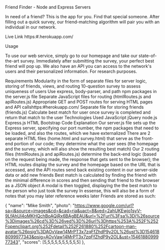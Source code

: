 Friend Finder - Node and Express Servers


In need of a friend? This is the app for you. Find that special someone. After filling out a quick survey, our friend-matching algorithm will pair you with an individual in our network.

Live Link
https:#.herokuapp.com/

Usage


To use our web service, simply go to our homepage and take our state-of-the-art survey. Immediately after submitting the survey, your perfect best friend will pop up. We also have an API you can access to the network's users and their personalized information. For research purposes.

Requirements
Modularity in the form of separate files for server logic, storing of friends, views, and routing
10-question survey to assess uniqueness of users
Use express, body-parser, and path npm packages in the server.js file
Separate JavaScript files for routing (htmlRoutes.js and apiRoutes.js)
Appropriate GET and POST routes for serving HTML pages and API callshttps:#herokuapp.com/
Separate file for storing friends (friends.js)
Calculate best match for user once survey is completed and return that match to the user
Technologies Used
JavaScript
jQuery
node.js
Express.js
HTML
Bootstrap
Code Explanation
Our server.js file sets up the Express server, specifying our port number, the npm packages that need to be loaded, and also the routes, which we have externalized
There are 2 separate HTML files (home.html and survey.html) that serve as the front-end portion of our code; they determine what the user sees (the homepage and the survey, which will also show the resulting best match)
Our 2 routing files (htmlRoutes.js and apiRoutes.js) determine the back-end logic (based on the request being made, the response that gets sent to the browser); the HTML routes display the survey and the homepage based on the URL that is accessed, and the API routes send back existing content in our server-side data or add new friends
Best match is calculated by finding the friend with the minimal difference in scores and then sending that friend to the browser as a JSON object
A modal is then toggled, displaying the the best match to the person who just took the survey
In essense, this will also be a form of notes that you may later reference weeks later
Friends are stored as such:

{
"name": "Mike Smith",
"photo": "https://www.google.com/url?sa=i&source=images&cd=&cad=rja&uact=8&ved=2ahUKEwjo1syV-9LfAhUl4oMKHQchBoAQjRx6BAgBEAU&url=%2Furl%3Fsa%3Di%26source%3Dimages%26cd%3D%26ved%3D%26url%3Dhttps%253A%252F%252Fopenclipart.org%252Fdetail%252F261880%252Fcartoon-man-avatar%26psig%3DAOvVaw14MrPT3x7zqFfZhdP9y2OL%26ust%3D1546188099977343&psig=AOvVaw14MrPT3x7zqFfZhdP9y2OL&ust=1546188099977343",
"scores": [5,5,5,5,5,5,5,5,5,5]
},